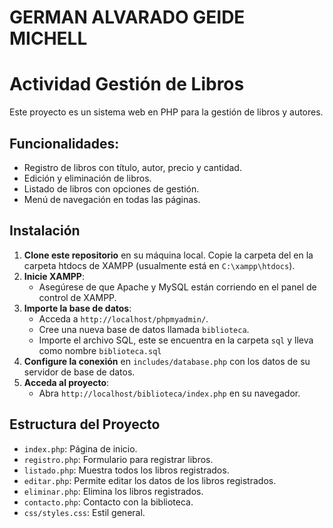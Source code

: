 # GERMAN ALVARADO GEIDE MICHELL

# Actividad Gestión de Libros

Este proyecto es un sistema web en PHP para la gestión de libros y autores.

## Funcionalidades:
- Registro de libros con título, autor, precio y cantidad.
- Edición y eliminación de libros.
- Listado de libros con opciones de gestión.
- Menú de navegación en todas las páginas.

## Instalación

1. **Clone este repositorio** en su máquina local.
Copie la carpeta del en la carpeta htdocs de XAMPP (usualmente está en `C:\xampp\htdocs`).
2. **Inicie XAMPP**:
   - Asegúrese de que Apache y MySQL están corriendo en el panel de control de XAMPP.
3. **Importe la base de datos**:
   - Acceda a `http://localhost/phpmyadmin/`.
   - Cree una nueva base de datos llamada `biblioteca`.
   - Importe el archivo SQL, este se encuentra en la carpeta `sql` y lleva como nombre `biblioteca.sql`
4. **Configure la conexión** en `includes/database.php` con los datos de su servidor de base de datos.
5. **Acceda al proyecto**:
   - Abra `http://localhost/biblioteca/index.php` en su navegador.

## Estructura del Proyecto
- `index.php`: Página de inicio.
- `registro.php`: Formulario para registrar libros.
- `listado.php`: Muestra todos los libros registrados.
- `editar.php`: Permite editar los datos de los libros registrados.
- `eliminar.php`: Elimina los libros registrados.
- `contacto.php`: Contacto con la biblioteca.
- `css/styles.css`: Estil general.
